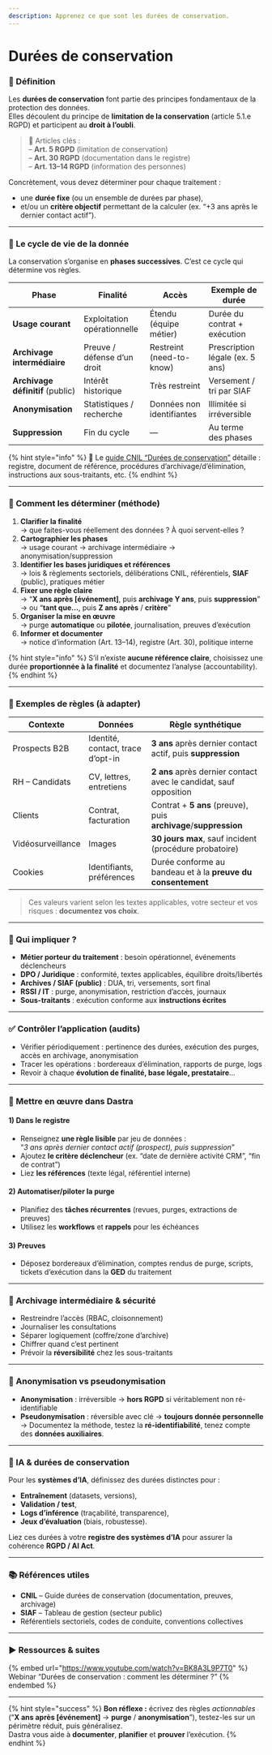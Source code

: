 ```yaml
---
description: Apprenez ce que sont les durées de conservation.
---
```


# Durées de conservation

### 📖 Définition

Les **durées de conservation** font partie des principes fondamentaux de la protection des données.\
Elles découlent du principe de **limitation de la conservation** (article 5.1.e RGPD) et participent au **droit à l’oubli**.

> 🔗 Articles clés :\
> – **Art. 5 RGPD** (limitation de conservation)\
> – **Art. 30 RGPD** (documentation dans le registre)\
> – **Art. 13–14 RGPD** (information des personnes)

Concrètement, vous devez déterminer pour chaque traitement :

* une **durée fixe** (ou un ensemble de durées par phase),
* et/ou un **critère objectif** permettant de la calculer (ex. “+3 ans après le dernier contact actif”).

***

### 🔄 Le cycle de vie de la donnée

La conservation s’organise en **phases successives**. C’est ce cycle qui détermine vos règles.

| Phase                            | Finalité                    | Accès                     | Exemple de durée                |
| -------------------------------- | --------------------------- | ------------------------- | ------------------------------- |
| **Usage courant**                | Exploitation opérationnelle | Étendu (équipe métier)    | Durée du contrat + exécution    |
| **Archivage intermédiaire**      | Preuve / défense d’un droit | Restreint (need-to-know)  | Prescription légale (ex. 5 ans) |
| **Archivage définitif** (public) | Intérêt historique          | Très restreint            | Versement / tri par SIAF        |
| **Anonymisation**                | Statistiques / recherche    | Données non identifiantes | Illimitée si irréversible       |
| **Suppression**                  | Fin du cycle                | —                         | Au terme des phases             |

{% hint style="info" %}
📄 Le [guide CNIL “Durées de conservation”](https://www.cnil.fr/sites/default/files/atoms/files/guide_durees_de_conservation.pdf) détaille : registre, document de référence, procédures d’archivage/d’élimination, instructions aux sous-traitants, etc.
{% endhint %}

***

### 🧭 Comment les déterminer (méthode)

1. **Clarifier la finalité**\
   → que faites-vous réellement des données ? À quoi servent-elles ?
2. **Cartographier les phases**\
   → usage courant → archivage intermédiaire → anonymisation/suppression
3. **Identifier les bases juridiques et références**\
   → lois & règlements sectoriels, délibérations CNIL, référentiels, **SIAF** (public), pratiques métier
4. **Fixer une règle claire**\
   → “**X ans après \[événement]**, puis **archivage Y ans**, puis **suppression**”\
   → ou “**tant que…**, puis **Z ans après** / **critère**”
5. **Organiser la mise en œuvre**\
   → purge **automatique** ou **pilotée**, journalisation, preuves d’exécution
6. **Informer et documenter**\
   → notice d’information (Art. 13–14), registre (Art. 30), politique interne

{% hint style="info" %}
S’il n’existe **aucune référence claire**, choisissez une durée **proportionnée à la finalité** et documentez l’analyse (accountability).
{% endhint %}

***

### 🧪 Exemples de règles (à adapter)

| Contexte          | Données                           | Règle synthétique                                                 |
| ----------------- | --------------------------------- | ----------------------------------------------------------------- |
| Prospects B2B     | Identité, contact, trace d’opt-in | **3 ans** après dernier contact actif, puis **suppression**       |
| RH – Candidats    | CV, lettres, entretiens           | **2 ans** après dernier contact avec le candidat, sauf opposition |
| Clients           | Contrat, facturation              | Contrat + **5 ans** (preuve), puis **archivage**/**suppression**  |
| Vidéosurveillance | Images                            | **30 jours max**, sauf incident (procédure probatoire)            |
| Cookies           | Identifiants, préférences         | Durée conforme au bandeau et à la **preuve du consentement**      |

> Ces valeurs varient selon les textes applicables, votre secteur et vos risques : **documentez vos choix**.

***

### 👥 Qui impliquer ?

* **Métier porteur du traitement** : besoin opérationnel, événements déclencheurs
* **DPO / Juridique** : conformité, textes applicables, équilibre droits/libertés
* **Archives / SIAF (public)** : DUA, tri, versements, sort final
* **RSSI / IT** : purge, anonymisation, restriction d’accès, journaux
* **Sous-traitants** : exécution conforme aux **instructions écrites**

***

### ✅ Contrôler l’application (audits)

* Vérifier périodiquement : pertinence des durées, exécution des purges, accès en archivage, anonymisation
* Tracer les opérations : bordereaux d’élimination, rapports de purge, logs
* Revoir à chaque **évolution de finalité, base légale, prestataire**…

***

### 🧰 Mettre en œuvre dans Dastra

#### 1) Dans le **registre**

* Renseignez **une règle lisible** par jeu de données :\
  “_3 ans après dernier contact actif (prospect), puis suppression_”
* Ajoutez **le critère déclencheur** (ex. “date de dernière activité CRM”, “fin de contrat”)
* Liez **les références** (texte légal, référentiel interne)

#### 2) **Automatiser/piloter** la purge

* Planifiez des **tâches récurrentes** (revues, purges, extractions de preuves)
* Utilisez les **workflows** et **rappels** pour les échéances

#### 3) **Preuves**

* Déposez bordereaux d’élimination, comptes rendus de purge, scripts, tickets d’exécution dans la **GED** du traitement

***

### 🔐 Archivage intermédiaire & sécurité

* Restreindre l’accès (RBAC, cloisonnement)
* Journaliser les consultations
* Séparer logiquement (coffre/zone d’archive)
* Chiffrer quand c’est pertinent
* Prévoir la **réversibilité** chez les sous-traitants

***

### 🧪 Anonymisation vs pseudonymisation

* **Anonymisation** : irréversible → **hors RGPD** si véritablement non ré-identifiable
* **Pseudonymisation** : réversible avec clé → **toujours donnée personnelle**\
  → Documentez la méthode, testez la **ré-identifiabilité**, tenez compte des **données auxiliaires**.

***

### 🤖 IA & durées de conservation

Pour les **systèmes d’IA**, définissez des durées distinctes pour :

* **Entraînement** (datasets, versions),
* **Validation / test**,
* **Logs d’inférence** (traçabilité, transparence),
* **Jeux d’évaluation** (biais, robustesse).

Liez ces durées à votre **registre des systèmes d’IA** pour assurer la cohérence **RGPD / AI Act**.

***

### 📚 Références utiles

* **CNIL** – Guide durées de conservation (documentation, preuves, archivage)
* **SIAF** – Tableau de gestion (secteur public)
* Référentiels sectoriels, codes de conduite, conventions collectives

***

### ▶️ Ressources & suites

{% embed url="https://www.youtube.com/watch?v=BK8A3L9P7T0" %}
Webinar “Durées de conservation : comment les déterminer ?”
{% endembed %}

***

{% hint style="success" %}
**Bon réflexe :** écrivez des règles _actionnables_ (“**X ans après \[événement]** → **purge** / **anonymisation**”), testez-les sur un périmètre réduit, puis généralisez.\
Dastra vous aide à **documenter**, **planifier** et **prouver** l’exécution.
{% endhint %}
